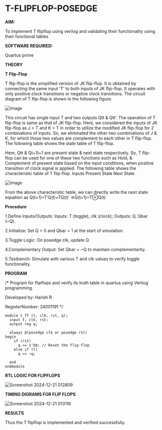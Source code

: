 # T-FLIPFLOP-POSEDGE

**AIM:**

To implement  T flipflop using verilog and validating their functionality using their functional tables

**SOFTWARE REQUIRED:**

Quartus prime

**THEORY**

**T Flip-Flop**

T flip-flop is the simplified version of JK flip-flop. It is obtained by connecting the same input ‘T’ to both inputs of JK flip-flop. It operates with only positive clock transitions or negative clock transitions. The circuit diagram of T flip-flop is shown in the following figure.

![image](https://github.com/naavaneetha/T-FLIPFLOP-POSEDGE/assets/154305477/458a68fe-2d08-4a9d-ac4f-7ae0480ce0bd)

 
This circuit has single input T and two outputs Qtt & Qtt’. The operation of T flip-flop is same as that of JK flip-flop. Here, we considered the inputs of JK flip-flop as J = T and K = T in order to utilize the modified JK flip-flop for 2 combinations of inputs. So, we eliminated the other two combinations of J & K, for which those two values are complement to each other in T flip-flop. The following table shows the state table of T flip-flop.

Here, Qtt & Qt+1t+1 are present state & next state respectively. So, T flip-flop can be used for one of these two functions such as Hold, & Complement of present state based on the input conditions, when positive transition of clock signal is applied. The following table shows the characteristic table of T flip-flop. Inputs Present State Next State

![image](https://github.com/naavaneetha/T-FLIPFLOP-POSEDGE/assets/154305477/cdd7fb32-539f-4b66-bb8d-f305a153c886)

 
From the above characteristic table, we can directly write the next state equation as Q(t+1)=T′Q(t)+TQ(t)′ ⇒Q(t+1)=T⊕Q(t)

**Procedure**

1.Define Inputs/Outputs: Inputs: T (toggle), clk (clock); Outputs: Q, Qbar (~Q).

2.Initialize: Set Q = 0 and Qbar = 1 at the start of simulation.

3.Toggle Logic: On posedge clk, update Q

4.Complementary Output: Set Qbar = ~Q to maintain complementarity.

5.Testbench: Simulate with various T and clk values to verify toggle functionality.

**PROGRAM**

/* Program for flipflops and verify its truth table in quartus using Verilog programming. 

Developed by: Harish R

RegisterNumber: 24001191
*/
```
module t_ff (t, clk, rst, q);
  input t, clk, rst;
  output reg q;

  always @(posedge clk or posedge rst) 
begin
    if (rst)
      q <= 1'b0; // Reset the flip-flop
    else if (t)
      q <= ~q; 
    
  end
endmodule
```
**RTL LOGIC FOR FLIPFLOPS**

![Screenshot 2024-12-21 012809](https://github.com/user-attachments/assets/c2204b84-83dd-413b-9149-4f586f8c70fd)


**TIMING DIGRAMS FOR FLIP FLOPS**

![Screenshot 2024-12-21 013116](https://github.com/user-attachments/assets/9c0e9912-84e7-490a-9f44-2a7403a15833)


**RESULTS**

Thus the T flipflop is implemented and verified successfully.
